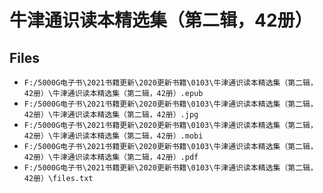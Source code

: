 # 牛津通识读本精选集（第二辑，42册）

## Files

- `F:/5000G电子书\2021书籍更新\2020更新书籍\0103\牛津通识读本精选集（第二辑，42册）\牛津通识读本精选集（第二辑，42册）.epub`
- `F:/5000G电子书\2021书籍更新\2020更新书籍\0103\牛津通识读本精选集（第二辑，42册）\牛津通识读本精选集（第二辑，42册）.jpg`
- `F:/5000G电子书\2021书籍更新\2020更新书籍\0103\牛津通识读本精选集（第二辑，42册）\牛津通识读本精选集（第二辑，42册）.mobi`
- `F:/5000G电子书\2021书籍更新\2020更新书籍\0103\牛津通识读本精选集（第二辑，42册）\牛津通识读本精选集（第二辑，42册）.pdf`
- `F:/5000G电子书\2021书籍更新\2020更新书籍\0103\牛津通识读本精选集（第二辑，42册）\files.txt`
